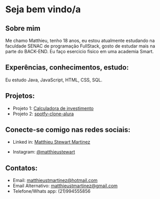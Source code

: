# Seja bem vindo/a
## Sobre mim


Me chamo Matthieu, tenho 18 anos, eu estou atualmente estudando na faculdade SENAC de programação FullStack, gosto de estudar mais na parte do BACK-END. Eu faço esercicio fisico em uma academia Smart.

## Experências, conhecimentos, estudo:

Eu estudo Java, JavaScript, HTML, CSS, SQL.

## Projetos:

- Projeto 1: [Calculadora de investimento](https://github.com/Manomafo/Calculadoura-de-investimento)
- Projeto 2: [spotfy-clone-alura](https://github.com/Manomafo/spotify-clone-alura)

## Conecte-se comigo nas redes sociais:

- Linked in: [ Matthieu Stewart Martinez
](https://www.linkedin.com/in/matthieu-stewart-martinez-653841304/)

- Instagram: [@matthieustewart](https://www.instagram.com/matthieustewart/)
 
 ## Contatos:

- Email: matthieustmartinez@hotmail.com
- Email Alternativo: matthieustmartinez@gmail.com
- Telefone/Whats app: (21)994555856
